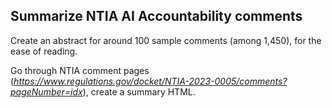 ## Summarize NTIA AI Accountability comments

Create an abstract for around 100 sample comments (among 1,450), for the ease of reading.

Go through NTIA comment pages
(*https://www.regulations.gov/docket/NTIA-2023-0005/comments?pageNumber=idx*), create a summary HTML.

